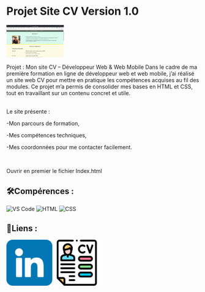 # Projet Site CV Version 1.0
<img src= "imgSiteCV1.png" width="150"/>

<p>Projet : Mon site CV – Développeur Web & Web Mobile
Dans le cadre de ma première formation en ligne de développeur web et web mobile, j’ai réalisé un site web CV pour mettre en pratique les compétences acquises au fil des modules. Ce projet m’a permis de consolider mes bases en HTML et CSS, tout en travaillant sur un contenu concret et utile.<br><br>

  Le site présente :

  -Mon parcours de formation,

  -Mes compétences techniques,

  -Mes coordonnées pour me contacter facilement.

</p>
<br>
<p>Ouvrir en premier le fichier Index.html</p>


## 🛠️Compérences :

![VS Code](https://img.shields.io/badge/-VS%20Code-007ACC?style=flat&logo=visual-studio-code&logoColor=white)
![HTML](https://img.shields.io/badge/-HTML-E34F26?style=flat&logo=html5&logoColor=white)
![CSS](https://img.shields.io/badge/-CSS-1572B6?style=flat&logo=css3&logoColor=white)


## 🔗Liens :

<a href="https://www.linkedin.com/in/alexismoreau37/"><img width=120px src="img/linkedin.png"></a>
<a href="CVAlexisMoreauV3.2.pdf"><img width=120px src="img/IcôneCV.png"></a>
